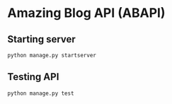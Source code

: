 # Amazing Blog API (ABAPI)

## Starting server
`python manage.py startserver`

## Testing API
`python manage.py test`
